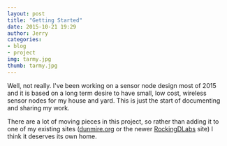 ```yaml
---
layout: post
title: "Getting Started"
date: 2015-10-21 19:29
author: Jerry
categories:
- blog
- project
img: tarmy.jpg
thumb: tarmy.jpg
---
```

Well, not really. I've been working on a sensor node design most of
2015 and it is based on a long term desire to have small, low cost,
wireless sensor nodes for my house and yard. This is just the start of
documenting and sharing my work.

There are a lot of moving pieces in this project, so rather than adding
it to one of my existing sites ([dunmire.org][dunmire_org] or the newer
[RockingDLabs][rockingdlabs] site) I think it deserves its own home.

[dunmire_org]: http://www.dunmire.org
[rockingdlabs]: http://rockingdlabs.dunmire.org
